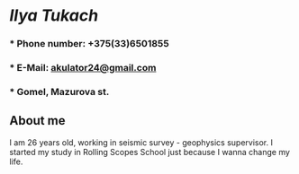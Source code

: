 # ___Ilya Tukach___
### * Phone number: +375(33)6501855
### * E-Mail: akulator24@gmail.com
### * Gomel, Mazurova st.
## About me
I am 26 years old, working in seismic survey - geophysics supervisor.
I started my study in Rolling Scopes School just because I wanna change my life. 
